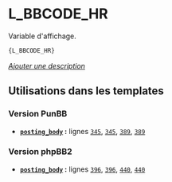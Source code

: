 # L_BBCODE_HR


Variable d'affichage.

```html
{L_BBCODE_HR}
```

[*Ajouter une description*](https://fa-tvars.appspot.com/var/L_BBCODE_HR)

## Utilisations dans les templates

### Version PunBB
* __[`posting_body`](../tpl/var/punbb/posting_body.md#readme) :__ lignes [`345`](../tpl/src/punbb/posting_body.tpl#L345), [`345`](../tpl/src/punbb/posting_body.tpl#L345), [`389`](../tpl/src/punbb/posting_body.tpl#L389), [`389`](../tpl/src/punbb/posting_body.tpl#L389)

### Version phpBB2
* __[`posting_body`](../tpl/var/subsilver/posting_body.md#readme) :__ lignes [`396`](../tpl/src/subsilver/posting_body.tpl#L396), [`396`](../tpl/src/subsilver/posting_body.tpl#L396), [`440`](../tpl/src/subsilver/posting_body.tpl#L440), [`440`](../tpl/src/subsilver/posting_body.tpl#L440)